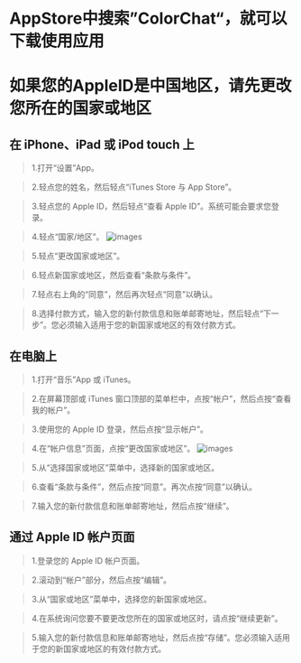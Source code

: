 # AppStore中搜索”ColorChat“，就可以下载使用应用

# 如果您的AppleID是中国地区，请先更改您所在的国家或地区

## 在 iPhone、iPad 或 iPod touch 上

> 1.打开“设置”App。 

> 2.轻点您的姓名，然后轻点“iTunes Store 与 App Store”。

> 3.轻点您的 Apple ID，然后轻点“查看 Apple ID”。系统可能会要求您登录。

> 4.轻点“国家/地区”。
![images](https://github.com/phsoft004/support/blob/master/images/ios1.jpg)

> 5.轻点“更改国家或地区”。

> 6.轻点新国家或地区，然后查看“条款与条件”。

> 7.轻点右上角的“同意”，然后再次轻点“同意”以确认。

> 8.选择付款方式，输入您的新付款信息和账单邮寄地址，然后轻点“下一步”。您必须输入适用于您的新国家或地区的有效付款方式。


## 在电脑上

> 1.打开“音乐”App 或 iTunes。

> 2.在屏幕顶部或 iTunes 窗口顶部的菜单栏中，点按“帐户”，然后点按“查看我的帐户”。 

> 3.使用您的 Apple ID 登录，然后点按“显示帐户”。

> 4.在“帐户信息”页面，点按“更改国家或地区”。
![images](https://github.com/phsoft004/support/blob/master/images/ios2.jpg)

> 5.从“选择国家或地区”菜单中，选择新的国家或地区。

> 6.查看“条款与条件”，然后点按“同意”。再次点按“同意”以确认。

> 7.输入您的新付款信息和账单邮寄地址，然后点按“继续”。

## 通过 Apple ID 帐户页面

> 1.登录您的 Apple ID 帐户页面。

> 2.滚动到“帐户”部分，然后点按“编辑”。 

> 3.从“国家或地区”菜单中，选择您的新国家或地区。

> 4.在系统询问您要不要更改您所在的国家或地区时，请点按“继续更新”。

> 5.输入您的新付款信息和账单邮寄地址，然后点按“存储”。您必须输入适用于您的新国家或地区的有效付款方式。


